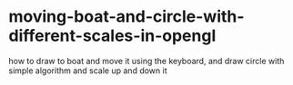 # moving-boat-and-circle-with-different-scales-in-opengl
how to draw to boat and move it using the keyboard, and draw circle with simple algorithm and scale up and down it
